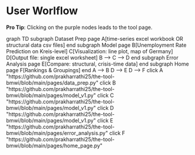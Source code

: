 # User Worlflow

<!-- load mermaid -->
<script src="https://cdn.jsdelivr.net/npm/mermaid/dist/mermaid.min.js"></script>
<script>
mermaid.initialize({startOnLoad:true});
mermaidAPI.initialize({
    securityLevel: 'loose'
});
</script>

**Pro Tip**: Clicking on the purple nodes leads to the tool page.

<div class="mermaid">
graph TD
    subgraph Dataset Prep page
    A[time-series excel workbook OR structural data csv files]
    end
    subgraph Model page
    B[Unemployment Rate Prediction on Kreis-level]
    C[Visualization: line plot, map of Germany]
    D[Output file: single excel worksheet]
    B --> C --> D
    end
    subgraph Error Analysis page
    E[Compare: structural, crisis-time data]
    end
    subgraph Home page
    F[Rankings & Groupings]
    end
    A --> B
    D --> E
    D --> F
    click A "https://github.com/prakharrathi25/the-tool-bmwi/blob/main/pages/data_prep.py"
    click B "https://github.com/prakharrathi25/the-tool-bmwi/blob/main/pages/model_v1.py"
    click C "https://github.com/prakharrathi25/the-tool-bmwi/blob/main/pages/model_v1.py"
    click D "https://github.com/prakharrathi25/the-tool-bmwi/blob/main/pages/model_v1.py"
    click E "https://github.com/prakharrathi25/the-tool-bmwi/blob/main/pages/error_analysis.py"
    click F "https://github.com/prakharrathi25/the-tool-bmwi/blob/main/pages/home_page.py"
</div>